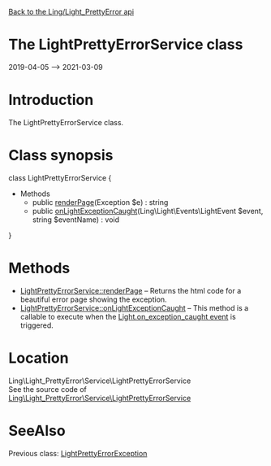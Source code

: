 [Back to the Ling/Light_PrettyError api](https://github.com/lingtalfi/Light_PrettyError/blob/master/doc/api/Ling/Light_PrettyError.md)



The LightPrettyErrorService class
================
2019-04-05 --> 2021-03-09






Introduction
============

The LightPrettyErrorService class.



Class synopsis
==============


class <span class="pl-k">LightPrettyErrorService</span>  {

- Methods
    - public [renderPage](https://github.com/lingtalfi/Light_PrettyError/blob/master/doc/api/Ling/Light_PrettyError/Service/LightPrettyErrorService/renderPage.md)(Exception $e) : string
    - public [onLightExceptionCaught](https://github.com/lingtalfi/Light_PrettyError/blob/master/doc/api/Ling/Light_PrettyError/Service/LightPrettyErrorService/onLightExceptionCaught.md)(Ling\Light\Events\LightEvent $event, string $eventName) : void

}






Methods
==============

- [LightPrettyErrorService::renderPage](https://github.com/lingtalfi/Light_PrettyError/blob/master/doc/api/Ling/Light_PrettyError/Service/LightPrettyErrorService/renderPage.md) &ndash; Returns the html code for a beautiful error page showing the exception.
- [LightPrettyErrorService::onLightExceptionCaught](https://github.com/lingtalfi/Light_PrettyError/blob/master/doc/api/Ling/Light_PrettyError/Service/LightPrettyErrorService/onLightExceptionCaught.md) &ndash; This method is a callable to execute when the [Light.on_exception_caught event](https://github.com/lingtalfi/Light/blob/master/personal/mydoc/pages/events.md) is triggered.





Location
=============
Ling\Light_PrettyError\Service\LightPrettyErrorService<br>
See the source code of [Ling\Light_PrettyError\Service\LightPrettyErrorService](https://github.com/lingtalfi/Light_PrettyError/blob/master/Service/LightPrettyErrorService.php)



SeeAlso
==============
Previous class: [LightPrettyErrorException](https://github.com/lingtalfi/Light_PrettyError/blob/master/doc/api/Ling/Light_PrettyError/Exception/LightPrettyErrorException.md)<br>
